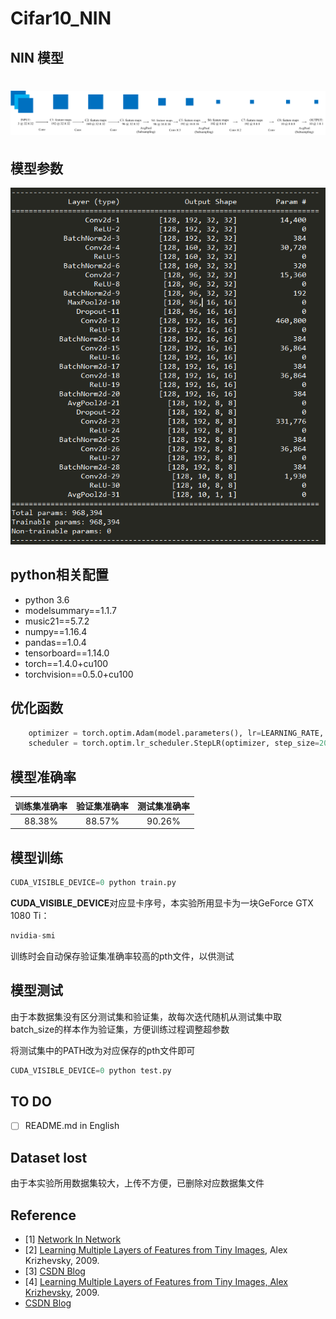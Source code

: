 # Cifar10_NIN

## NIN 模型

# ![NIN Model](images/NIN.png)

## 模型参数

![summary](images/NIN_summary.png)

## python相关配置

- python 3.6
- modelsummary==1.1.7
- music21==5.7.2
- numpy==1.16.4
- pandas==1.0.4
- tensorboard==1.14.0
- torch==1.4.0+cu100
- torchvision==0.5.0+cu100

## 优化函数

```python
	optimizer = torch.optim.Adam(model.parameters(), lr=LEARNING_RATE, weight_decay=0.1)
	scheduler = torch.optim.lr_scheduler.StepLR(optimizer, step_size=20, gamma=0.6)
```

## 模型准确率

| 训练集准确率            | 验证集准确率            | 测试集准确率            |
| ----------------------- | ----------------------- | ----------------------- |
| <center>88.38%</center> | <center>88.57%</center> | <center>90.26%</center> |

## 模型训练

```python
CUDA_VISIBLE_DEVICE=0 python train.py
```

**CUDA_VISIBLE_DEVICE**对应显卡序号，本实验所用显卡为一块GeForce GTX 1080 Ti：

```python
nvidia-smi
```

训练时会自动保存验证集准确率较高的pth文件，以供测试

## 模型测试

由于本数据集没有区分测试集和验证集，故每次迭代随机从测试集中取batch_size的样本作为验证集，方便训练过程调整超参数

将测试集中的PATH改为对应保存的pth文件即可

```python
CUDA_VISIBLE_DEVICE=0 python test.py
```

## TO DO

- [ ] README.md in English

## Dataset lost
由于本实验所用数据集较大，上传不方便，已删除对应数据集文件

## Reference

- [1] [Network In Network](https://arxiv.org/abs/1312.4400)
- [2] [Learning Multiple Layers of Features from Tiny Images](http://www.cs.toronto.edu/~kriz/learning-features-2009-TR.pdf), Alex Krizhevsky, 2009.
- [3] [CSDN Blog](https://blog.csdn.net/ouyangfushu/article/details/90212925)
- [4] [Learning Multiple Layers of Features from Tiny Images, Alex Krizhevsky](https://www.cs.toronto.edu/~kriz/learning-features-2009-TR.pdf), 2009.
- [CSDN Blog](https://blog.csdn.net/xjz18298268521/article/details/53642711)

